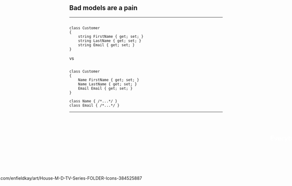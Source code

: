 ## Bad models are a pain

----

<pre><code data-noescape data-trim class="lang-csharp hljs">
class Customer
{
    <span class="highlightcode">string</span> FirstName { get; set; }
    <span class="highlightcode">string</span> LastName { get; set; }
    <span class="highlightcode">string</span> Email { get; set; }
}
</code></pre>

vs

<pre><code data-noescape data-trim class="lang-csharp hljs">
class Customer
{
    <span class="highlightcode">Name</span> FirstName { get; set; }
    <span class="highlightcode">Name</span> LastName { get; set; }
    <span class="highlightcode">Email</span> Email { get; set; }
}

class <span class="highlightcode">Name</span> { /*...*/ }
class <span class="highlightcode">Email</span> { /*...*/ }
</code></pre>

----

<!-- .slide: data-background="images/house-md-reuse.png" data-background-size="cover"  data-state="dimmed" -->

<h2 style="position: absolute; top: 480px; right: -80px; color: white; text-transform: none;">Everybody lies</h2>

<div style="position: absolute; top: 630px; left: -16%;">
  <p class="img-src">https://www.deviantart.com/enfieldkay/art/House-M-D-TV-Series-FOLDER-Icons-384525887</p>
</div>
